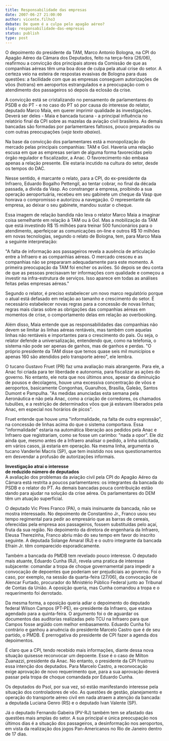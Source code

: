 ```yaml
---
title: Responsabilidade das empresas
date: 2007-06-27 21:00:00
author: vicente.filho3
debate: De quem é a culpa pelo apagão aéreo?
slug: responsabilidade-das-empresas
status: publish 
type: post
---
```


  
O depoimento do presidente da TAM, Marco Antonio Bologna, na CPI do Apagão Aéreo da Câmara dos Deputados, feito na terça-feira (26/06), reafirmou a convicção dos principais atores da Comissão de que as companhias aéreas têm uma boa dose de culpa pela atual crise do setor. A certeza veio na esteira de respostas evasivas de Bologna para duas questões: a facilidade com que as empresas conseguem autorizações de vôos (hotrans) em aeroportos estrangulados e a preocupação com o atendimento dos passageiros só depois da eclosão da crise.  
  
A convicção está se cristalizando no pensamento de parlamentares do PSDB e do PT - e no caso do PT só por causa do interesse do relator, deputado Marco Maia, em querer imprimir qualidade às investigações. Deverá ser deles - Maia e bancada tucana - a principal influência no relatório final da CPI sobre as mazelas da aviação civil brasileira. As demais bancadas são formadas por parlamentares faltosos, pouco preparados ou com outras preocupações (*veja texto abaixo*).  
  
Na base da convicção dos parlamentares está a monopolização do mercado pelas principais companhias: TAM e Gol. Haveria uma relação escusa em que as empresas seriam de alguma forma favorecidas pelo órgão regulador e fiscalizador, a Anac. O favorecimento não embasa apenas a relação presente. Ele estaria incutido na cultura do setor, desde os tempos do DAC.  
  
Nesse sentido, é marcante o relato, para a CPI, do ex-presidente da Infraero, Eduardo Bogalho Pettengil, ao tentar cobrar, no final da década passada, a dívida da Vasp. Ao constranger a empresa, proibindo a sua operação aeroportuária, recebeu em seu gabinete um cheque da Vasp que honrava o compromisso e autorizou a navegação. O representante da empresa, ao deixar o seu gabinete, mandou sustar o cheque.   
  
Essa imagem de relação bandida não leva o relator Marco Maia a imaginar coisa semelhante em relação à TAM ou à Gol. Mas a mobilização da TAM que está investindo R$ 15 milhões para treinar 500 funcionários para o atendimento, aperfeiçoar as comunicações on-line e outros R$ 10 milhões em novas tecnologias, segundo o relato de Bologna, tem, para Marco Maia a seguinte interpretação:  
  
"A falta de informação aos passageiros revela a ausência de articulação entre a Infraero e as companhias aéreas. O mercado cresceu e as companhias não se prepararam adequadamente para este momento. A primeira preocupação da TAM foi encher os aviões. Só depois se deu conta de que as pessoas precisavam ter informações com qualidade e começou a investir na infra-estrutura de serviços. Isso aparece em todas as análises feitas pelas empresas aéreas."  
  
Segundo o relator, é preciso estabelecer um novo marco regulatório porque o atual está defasado em relação ao tamanho e crescimento do setor. É necessário estabelecer novas regras para a concessão de novas linhas; regras mais claras sobre as obrigações das companhias aéreas em momentos de crise, o comportamento delas em relação ao overbooking.  
  
Além disso, Maia entende que as responsabilidades das companhias não devem se limitar às linhas aéreas rentáveis, mas também com aquelas linhas não rentáveis e importantes para o crescimento do país. Ou seja, o relator defende a universalização, entendendo que, como na telefonia, o sistema não pode ser apenas de ganhos, mas de ganhos e perdas. "O próprio presidente da TAM disse que temos quase seis mil municípios e apenas 160 são atendidos pelo transporte aéreo", ele lembra.  
  
O tucano Gustavo Fruet (PR) faz uma avaliação mais abrangente. Para ele, a Anac foi criada para ter liberdade e autonomia, para fiscalizar as ações do governo. No entanto, ele nota que nos últimos anos, apesar da diminuição de pousos e decolagens, houve uma excessiva concentração de vôos e aeroportos, basicamente Congonhas, Guarulhos, Brasília, Galeão, Santos Dumont e Pampulha. "As medidas anunciadas esta semana pela Aeronáutica e não pela Anac, como a criação de corredores, os chamados tubulões, e a restrição de determinados vôos que já estavam liberados pela Anac, em especial nos horários de picos".  
  
Fruet entende que houve uma "informalidade, na falta de outra expressão", na concessão de linhas acima do que o sistema comportava. Essa "informalidade" estaria na automática liberação aos pedidos pela Anac e Infraero que registrariam, como se fosse um carimbo: "nada a opor". Ele diz ainda que, mesmo antes de a Infraero analisar o pedido, a linha solicitada, em vários casos, já estaria em operação. Na mesma linha, argumenta o tucano Vanderlei Macris (SP), que tem insistido nos seus questionamentos em desvendar a profusão de autorizações informais.  
  
**Investigação atrai o interesse  
de reduzido número de deputados**  
A avaliação dos problemas da aviação civil pela CPI do Apagão Aéreo da Câmara está restrita a poucos parlamentares: os integrantes da bancada do PSDB e o relator do PT. As demais bancadas pouca contribuição estão dando para ajudar na solução da crise aérea. Os parlamentares do DEM têm um atuação superficial.  
  
O deputado Vic Pires Franco (PA), o mais insinuante da bancada, não se mostra interessado. No depoimento de Constantino Jr., Franco usou seu tempo regimental para pedir ao empresário que as barras de cereais, oferecidas pela empresa aos passageiros, fossem substituídas pelo açaí, fruta da sua região. No depoimento da diretora de engenharia da Infraero, Eleusa Therezinha, Franco abriu mão do seu tempo em favor do inscrito seguinte. A deputada Solange Amaral (RJ) e o outro integrante da bancada Efrain Jr. têm comparecido esporadicamente.  
  
Também a bancada do PMDB tem revelado pouco interesse. O deputado mais atuante, Eduardo Cunha (RJ), revela uma pratica de interesse subjacente: comandar a tropa de choque governamental para impedir a convocação de depoentes que poderiam ser prejudiciais ao governo. Foi o caso, por exemplo, na sessão da quarta-feira (27/06), da convocação de Alencar Furtado, procurador do Ministério Público Federal junto ao Tribunal de Contas da União. A oposição queria, mas Cunha comandou a tropa e o requerimento foi derrotado.  
  
Da mesma forma, a oposição queria adiar o depoimento do deputado federal Wilson Campos (PT-PE), ex-presidente da Infraero, que estava agendado para a quinta-feira. O argumento foi o de aguardar os documentos das auditorias realizadas pelo TCU na Infraero para que Campos fosse argüido com melhor embasamento. Eduardo Cunha foi contrário e ganhou a anuência do presidente Marcelo Castro que é de seu partido, o PMDB. É prerrogativa do presidente de CPI fazer a agenda dos depoimentos.  
  
É claro que a CPI, tendo recebido mais informações, diante dessa nova situação quisesse reconvocar um depoente. Esse é o caso de Milton Zuanazzi, presidente da Anac. No entanto, o presidente da CPI frustrou essa intenção dos deputados. Para Marcelo Castro, a reconvocação exige aprovação de novo requerimento que, para a sua aprovação deverá passar pela tropa de choque comandada por Eduardo Cunha.    
  
Os deputados do Psol, por sua vez, só estão manifestando interesse pela situação dos controladores de vôo. As questões de gestão, planejamento e operação do transporte aéreo civil em nada atraem a atenção da bancada: a deputada Luciana Genro (RS) e o deputado Ivan Valente (SP).  
   
Já o deputado Fernando Gabeira (PV-RJ) também tem se afastado das questões mais amplas do setor. A sua principal e única preocupação nos últimos dias é a situação dos passageiros, a desinformação nos aeroportos, em vista da realização dos jogos Pan-Americanos no Rio de Janeiro dentro de 17 dias.
